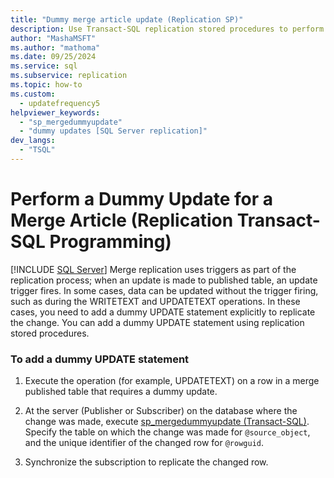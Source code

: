 ```yaml
---
title: "Dummy merge article update (Replication SP)"
description: Use Transact-SQL replication stored procedures to perform a dummy update of a merge article used in merge replication.
author: "MashaMSFT"
ms.author: "mathoma"
ms.date: 09/25/2024
ms.service: sql
ms.subservice: replication
ms.topic: how-to
ms.custom:
  - updatefrequency5
helpviewer_keywords:
  - "sp_mergedummyupdate"
  - "dummy updates [SQL Server replication]"
dev_langs:
  - "TSQL"
---
```

# Perform a Dummy Update for a Merge Article (Replication Transact-SQL Programming)
[!INCLUDE [SQL Server](../../../includes/applies-to-version/sqlserver.md)]
  Merge replication uses triggers as part of the replication process; when an update is made to published table, an update trigger fires. In some cases, data can be updated without the trigger firing, such as during the WRITETEXT and UPDATETEXT operations. In these cases, you need to add a dummy UPDATE statement explicitly to replicate the change. You can add a dummy UPDATE statement using replication stored procedures.  
  
### To add a dummy UPDATE statement  
  
1.  Execute the operation (for example, UPDATETEXT) on a row in a merge published table  that requires a dummy update.  
  
2.  At the server (Publisher or Subscriber) on the database where the change was made, execute [sp_mergedummyupdate &#40;Transact-SQL&#41;](../../../relational-databases/system-stored-procedures/sp-mergedummyupdate-transact-sql.md). Specify the table on which the change was made for `@source_object`, and the unique identifier of the changed row for `@rowguid`.  
  
3.  Synchronize the subscription to replicate the changed row.  
  
  
